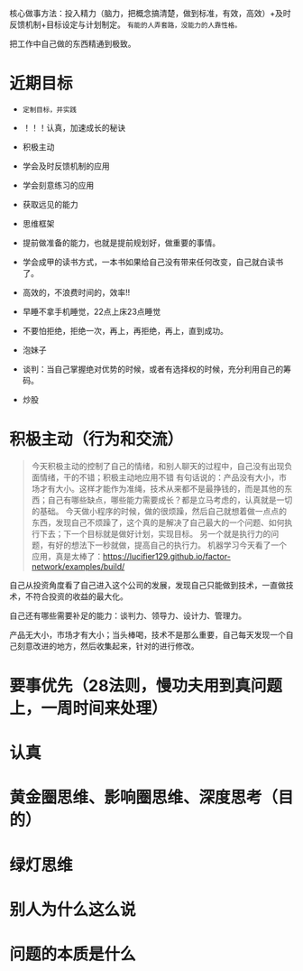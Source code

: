 核心做事方法：投入精力（脑力，把概念搞清楚，做到标准，有效，高效）+及时反馈机制+目标设定与计划制定。
`有能的人弄套路，没能力的人靠性格。`

把工作中自己做的东西精通到极致。

# 近期目标
- `定制目标，并实践`
- ！！！认真，加速成长的秘诀
- 积极主动
- 学会及时反馈机制的应用
- 学会刻意练习的应用
- 获取远见的能力
- 思维框架

- 提前做准备的能力，也就是提前规划好，做重要的事情。

- 学会成甲的读书方式，一本书如果给自己没有带来任何改变，自己就白读书了。
- 高效的，不浪费时间的，效率!!
- 早睡不拿手机睡觉，22点上床23点睡觉
- 不要怕拒绝，拒绝一次，再上，再拒绝，再上，直到成功。
- 泡妹子
- 谈判：当自己掌握绝对优势的时候，或者有选择权的时候，充分利用自己的筹码。
- 炒股

# 积极主动（行为和交流）
> 今天积极主动的控制了自己的情绪，和别人聊天的过程中，自己没有出现负面情绪，干的不错；积极主动地应用不错
> 有句话说的：产品没有大小，市场才有大小。这样才能作为准绳，技术从来都不是最挣钱的，而是其他的东西；自己有哪些缺点，哪些能力需要成长？都是立马考虑的，认真就是一切的基础。
> 今天做小程序的时候，做的很烦躁，然后自己就想着做一点点的东西，发现自己不烦躁了，这个真的是解决了自己最大的一个问题、如何执行下去；下一个目标就是做好计划，实现目标。
> 另一个就是执行力的问题，有好的想法下一秒就做，提高自己的执行力。
> 机器学习今天看了一个应用，真是太棒了：https://lucifier129.github.io/factor-network/examples/build/


自己从投资角度看了自己进入这个公司的发展，发现自己只能做到技术，一直做技术，不符合投资的收益的最大化。

自己还有哪些需要补足的能力：谈判力、领导力、设计力、管理力。

产品无大小，市场才有大小；当头棒喝，技术不是那么重要，自己每天发现一个自己刻意改进的地方，然后收集起来，针对的进行修改。
# 要事优先（28法则，慢功夫用到真问题上，一周时间来处理）
# 认真
# 黄金圈思维、影响圈思维、深度思考（目的）
# 绿灯思维
# 别人为什么这么说
# 问题的本质是什么